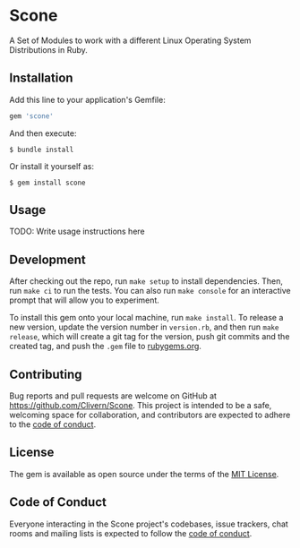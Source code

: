 # Scone

A Set of Modules to work with a different Linux Operating System Distributions in Ruby.

## Installation

Add this line to your application's Gemfile:

```ruby
gem 'scone'
```

And then execute:

    $ bundle install

Or install it yourself as:

    $ gem install scone

## Usage

TODO: Write usage instructions here

## Development

After checking out the repo, run `make setup` to install dependencies. Then, run `make ci` to run the tests. You can also run `make console` for an interactive prompt that will allow you to experiment.

To install this gem onto your local machine, run `make install`. To release a new version, update the version number in `version.rb`, and then run `make release`, which will create a git tag for the version, push git commits and the created tag, and push the `.gem` file to [rubygems.org](https://rubygems.org).

## Contributing

Bug reports and pull requests are welcome on GitHub at https://github.com/Clivern/Scone. This project is intended to be a safe, welcoming space for collaboration, and contributors are expected to adhere to the [code of conduct](https://github.com/Clivern/Scone/blob/main/CODE_OF_CONDUCT.md).

## License

The gem is available as open source under the terms of the [MIT License](https://opensource.org/licenses/MIT).

## Code of Conduct

Everyone interacting in the Scone project's codebases, issue trackers, chat rooms and mailing lists is expected to follow the [code of conduct](https://github.com/Clivern/Scone/blob/main/CODE_OF_CONDUCT.md).
